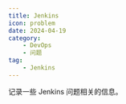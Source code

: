 ```yaml
---
title: Jenkins
icon: problem
date: 2024-04-19
category: 
    - DevOps
    - 问题
tag:
    - Jenkins
---
```


记录一些 Jenkins 问题相关的信息。

<!-- more -->

<AutoCatalog />
